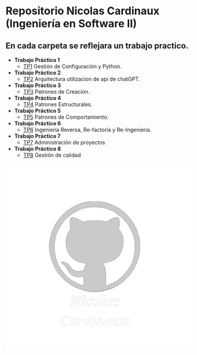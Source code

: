 # Repositorio Nicolas Cardinaux (Ingeniería en Software II)
## En cada carpeta se reflejara un trabajo practico.
   - **Trabajo Práctico 1**
     - [TP1](https://github.com/NicolasCardinaux/-UADER_IS2_Cardinaux/tree/main/TPs) Gestión de Configuración y Python. 
   - **Trabajo Práctico 2**
     - [TP2](https://github.com/NicolasCardinaux/-UADER_IS2_Cardinaux/tree/main/TPs/src/chatGPT) Arquitectura utilizacion de api de chatGPT.
   - **Trabajo Práctico 3**
     - [TP3](https://github.com/NicolasCardinaux/-UADER_IS2_Cardinaux/tree/main/TPs/src/TP3) Patrones de Creación.
   - **Trabajo Práctico 4**
     - [TP4](https://github.com/NicolasCardinaux/-UADER_IS2_Cardinaux/tree/main/TPs/src/TP4) Patrones Estructurales.
   - **Trabajo Práctico 5**
     - [TP5](https://github.com/NicolasCardinaux/-UADER_IS2_Cardinaux/tree/main/TPs/src/TP5) Patrones de Comportamiento.
   - **Trabajo Práctico 6**
     - [TP6](https://github.com/NicolasCardinaux/-UADER_IS2_Cardinaux/tree/main/TPs/src/TP6) Ingeniería Reversa, Re-factoría y Re-Ingeniería.
   - **Trabajo Práctico 7**
     - [TP7](https://github.com/NicolasCardinaux/-UADER_IS2_Cardinaux/tree/main/TPs/src/TP7) Administración de proyectos
   - **Trabajo Práctico 8**
     - [TP8](https://github.com/NicolasCardinaux/-UADER_IS2_Cardinaux/tree/main/TPs/src/TP8) Gestión de calidad


   
     
![Nicolas Cardinaux](Nicolas_Cardinaux.png)
